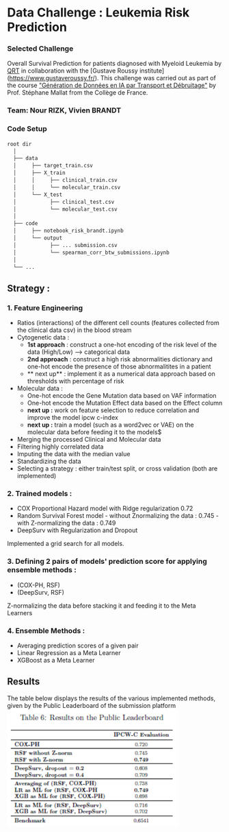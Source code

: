 # Data Challenge : Leukemia Risk Prediction
### Selected Challenge
Overall Survival Prediction for patients diagnosed with Myeloid Leukemia by [QRT](https://www.qube-rt.com/) in collaboration with the [Gustave Roussy institute] (https://www.gustaveroussy.fr/). This challenge was carried out as part of the course ["Génération de Données en IA par Transport et Débruitage"](https://www.college-de-france.fr/fr/agenda/cours/generation-de-donnees-en-ia-par-transport-et-debruitage) by Prof. Stéphane Mallat from the Collège de France.

### Team: Nour RIZK, Vivien BRANDT

### Code Setup 
```bash
root dir
  │
  ├── data
  │     ├── target_train.csv
  │     ├── X_train
  │     │     ├── clinical_train.csv
  │     │     └── molecular_train.csv
  │     └── X_test
  │           ├── clinical_test.csv
  │           └── molecular_test.csv
  │
  ├── code
  │     ├── notebook_risk_brandt.ipynb
  │     └── output
  │           ├── ... submission.csv
  │           └── spearman_corr_btw_submissions.ipynb
  │
  └── ...
```

## Strategy :
### 1. Feature Engineering
   - Ratios (interactions) of the different cell counts (features collected from the clinical data csv) in the blood stream
   - Cytogenetic data :
        - **1st approach** : construct a one-hot encoding of the risk level of the data (High/Low) --> categorical data
        - **2nd approach** : construct a high risk abnormalities dictionary and one-hot encode the presence of those abnormalitites in a patient
        - ** next up** : implement it as a numerical data approach based on thresholds with percentage of risk
   - Molecular data :
        - One-hot encode the Gene Mutation data based on VAF information
        - One-hot encode the Mutation Effect data based on the Effect column
        - **next up :** work on feature selection to reduce correlation and improve the model ipcw c-index
        - **next up :** train a model (such as a word2vec or VAE) on the molecular data before feeding it to the models$
   - Merging the processed Clinical and Molecular data
   - Filtering highly correlated data
   - Imputing the data with the median value
   - Standardizing the data
   - Selecting a strategy : either train/test split, or cross validation (both are implemented)
 
### 2. Trained models :
   - COX Proportional Hazard model with Ridge regularization $0.72$
   - Random Survival Forest model
          - without Znormalizing the data : $0.745$
          - with Z-normalizing the data : $0.749$
   - DeepSurv with Regularization and Dropout
  
Implemented a grid search for all models.

### 3. Defining 2 pairs of models' prediction score for applying ensemble methods :
   - (COX-PH, RSF)
   - (DeepSurv, RSF)
  
Z-normalizing the data before stacking it and feeding it to the Meta Learners

### 4. Ensemble Methods :
   - Averaging prediction scores of a given pair
   - Linear Regression as a Meta Learner
   - XGBoost as a Meta Learner

## Results 
The table below displays the results of the various implemented methods, given by the Public Leaderboard of the submission platform
<img src="./figs/public_leaderborad_results.png" alt="Public results table" width="400"/>

   
